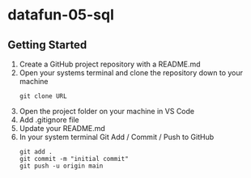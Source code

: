 # datafun-05-sql

## Getting Started
1. Create a GitHub project repository with a README.md
2. Open your systems terminal and clone the repository down to your machine
   ```
   git clone URL
   ```
3. Open the project folder on your machine in VS Code
4. Add .gitignore file
5. Update your README.md
6. In your system terminal Git Add / Commit / Push to GitHub
   ```
   git add .
   git commit -m "initial commit"
   git push -u origin main
   ```
   
